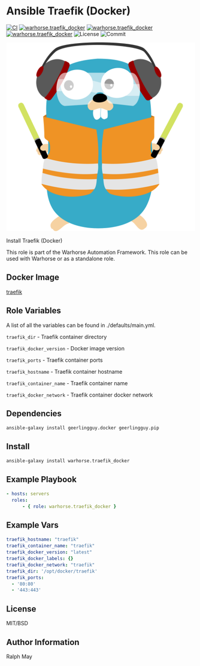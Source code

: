 Ansible Traefik (Docker)
=========
[![CI](https://github.com/warhorse/ansible-role-traefik-docker/workflows/CI/badge.svg?event=push)](https://github.com/warhorse/ansible-role-traefik-docker/actions?query=workflow%3ACI)
[![warhorse.traefik_docker](https://img.shields.io/ansible/role/57522)](https://galaxy.ansible.com/warhorse/traefik_docker)
[![warhorse.traefik_docker](https://img.shields.io/ansible/quality/57522)](https://galaxy.ansible.com/warhorse/traefik_docker)
[![warhorse.traefik_docker](https://img.shields.io/ansible/role/d/57522)](https://galaxy.ansible.com/warhorse/traefik_docker)
![License](https://img.shields.io/github/license/warhorse/ansible-role-traefik-docker)
![Commit](https://img.shields.io/github/last-commit/warhorse/ansible-role-traefik-docker)

![Traefik Logo](./images/traefik_logo.png "Traefik Logo")

Install Traefik (Docker)

This role is part of the Warhorse Automation Framework. This role can be used with Warhorse or as a standalone role.

Docker Image
-------------

[traefik](https://github.com/traefik/traefik)

Role Variables
--------------

A list of all the variables can be found in ./defaults/main.yml.

`traefik_dir` - Traefik container directory 

`traefik_docker_version` - Docker image version

`traefik_ports` - Traefik container ports

`traefik_hostname` - Traefik container hostname

`traefik_container_name` - Traefik container name 

`traefik_docker_network` - Traefik container docker network


Dependencies
------------

```shell
ansible-galaxy install geerlingguy.docker geerlingguy.pip
```

Install
------------

```shell
ansible-galaxy install warhorse.traefik_docker
```

Example Playbook
----------------

```yaml
- hosts: servers
  roles:
      - { role: warhorse.traefik_docker }
```

Example Vars
----------------

```yaml
traefik_hostname: "traefik"
traefik_container_name: "traefik"
traefik_docker_version: "latest"
traefik_docker_labels: {}
traefik_docker_network: "traefik"
traefik_dir: '/opt/docker/traefik'
traefik_ports:
  - '80:80'
  - '443:443'
```

License
-------

MIT/BSD

Author Information
------------------

Ralph May
